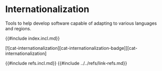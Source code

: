 # Internationalization

Tools to help develop software capable of adapting to various languages and regions.

{{#include index.incl.md}}

[![cat-internationalization][cat-internationalization-badge]][cat-internationalization]

{{#include refs.incl.md}}
{{#include ../../refs/link-refs.md}}
